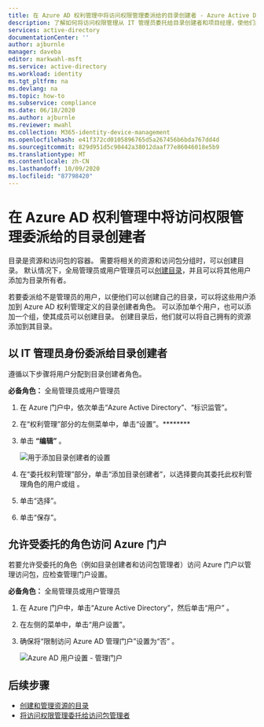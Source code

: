 ```yaml
---
title: 在 Azure AD 权利管理中将访问权限管理委派给的目录创建者 - Azure Active Directory
description: 了解如何将访问权限管理从 IT 管理员委托给目录创建者和项目经理，使他们能够自行管理访问权限。
services: active-directory
documentationCenter: ''
author: ajburnle
manager: daveba
editor: markwahl-msft
ms.service: active-directory
ms.workload: identity
ms.tgt_pltfrm: na
ms.devlang: na
ms.topic: how-to
ms.subservice: compliance
ms.date: 06/18/2020
ms.author: ajburnle
ms.reviewer: mwahl
ms.collection: M365-identity-device-management
ms.openlocfilehash: e41f372cd0105896765d5a267456b6bda767dd4d
ms.sourcegitcommit: 829d951d5c90442a38012daaf77e86046018e5b9
ms.translationtype: MT
ms.contentlocale: zh-CN
ms.lasthandoff: 10/09/2020
ms.locfileid: "87798420"
---
```

# <a name="delegate-access-governance-to-catalog-creators-in-azure-ad-entitlement-management"></a>在 Azure AD 权利管理中将访问权限管理委派给的目录创建者

目录是资源和访问包的容器。 需要将相关的资源和访问包分组时，可以创建目录。 默认情况下，全局管理员或用户管理员可以[创建目录](entitlement-management-catalog-create.md)，并且可以将其他用户添加为目录所有者。

若要委派给不是管理员的用户，以便他们可以创建自己的目录，可以将这些用户添加到 Azure AD 权利管理定义的目录创建者角色。 可以添加单个用户，也可以添加一个组，使其成员可以创建目录。  创建目录后，他们就可以将自己拥有的资源添加到其目录。

## <a name="as-an-it-administrator-delegate-to-a-catalog-creator"></a>以 IT 管理员身份委派给目录创建者

遵循以下步骤将用户分配到目录创建者角色。

**必备角色：** 全局管理员或用户管理员

1. 在 Azure 门户中，依次单击“Azure Active Directory”、“标识监管”。  

1. 在“权利管理”部分的左侧菜单中，单击“设置”。********

1. 单击 **“编辑”** 。

    ![用于添加目录创建者的设置](./media/entitlement-management-delegate-catalog/settings-delegate.png)

1. 在“委托权利管理”部分，单击“添加目录创建者”，以选择要向其委托此权利管理角色的用户或组 。

1. 单击“选择”。

1. 单击“保存”。

## <a name="allow-delegated-roles-to-access-the-azure-portal"></a>允许受委托的角色访问 Azure 门户

若要允许受委托的角色（例如目录创建者和访问包管理者）访问 Azure 门户以管理访问包，应检查管理门户设置。

**必备角色：** 全局管理员或用户管理员

1. 在 Azure 门户中，单击“Azure Active Directory”，然后单击“用户” 。

1. 在左侧的菜单中，单击“用户设置”。

1. 确保将“限制访问 Azure AD 管理门户”设置为“否” 。

    ![Azure AD 用户设置 - 管理门户](./media/entitlement-management-delegate-catalog/user-settings.png)

## <a name="next-steps"></a>后续步骤

- [创建和管理资源的目录](entitlement-management-catalog-create.md)
- [将访问权限管理委托给访问包管理者](entitlement-management-delegate-managers.md)

